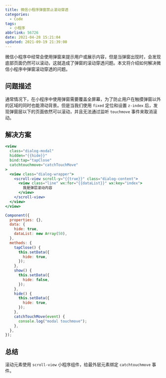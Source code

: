 ```yaml
---
title: 微信小程序弹窗禁止滚动穿透
categories:
  - Code
tags:
  - 小程序
abbrlink: 56726
date: 2021-04-28 15:21:04
updated: 2021-09-19 21:39:00
---
```


微信小程序中经常会使用弹窗来提示用户或展示内容，但是当弹窗出现时，会发现底部页面仍然可以滚动，这就造成了弹窗的滚动穿透问题。本文将介绍如何解决微信小程序中弹窗滚动穿透的问题。

## 问题描述

通常情况下，在小程序中使用弹窗需要覆盖全屏幕，为了防止用户在触摸弹窗以外的区域的同时也能滑动背景。但是当我们使用 `fixed` 定位和设置 `z-index` 后，发现弹窗层以下的页面依然可以滚动，并且无法通过监听 `touchmove` 事件来取消滚动。

## 解决方案

```jsx
<view
  class="dialog-modal"
  hidden="{{hide}}"
  bind:tap="tapClose"
  catchtouchmove="catchTouchMove"
>
  <view class="dialog-wrapper">
    <scroll-view scroll-y="{{true}}" class="dialog-content">
      <view class="line" wx:for="{{dataList}}" wx:key="index">
        我是弹层滚动内容
      </view>
    </scroll-view>
  </view>
</view>
```

```jsx
Component({
  properties: {},
  data: {
    hide: true,
    dataList: new Array(50),
  },
  methods: {
    tapClose() {
      this.setData({
        hide: true,
      });
    },
    show() {
      this.setData({
        hide: false,
      });
    },
    hide() {
      this.setData({
        hide: true,
      });
    },
    catchTouchMove(event) {
      console.log("modal touchmove");
    },
  },
});
```

## 总结

滚动元素使用 `scroll-view` 小程序组件，给最外层元素绑定 `catchtouchmove` 事件。
